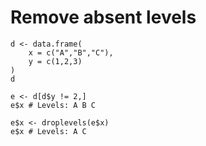 # Remove absent levels

```
d <- data.frame(
    x = c("A","B","C"), 
    y = c(1,2,3)
)
d

e <- d[d$y != 2,]
e$x # Levels: A B C

e$x <- droplevels(e$x)
e$x # Levels: A C
```
